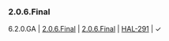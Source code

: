 ### 2.0.6.Final

6.2.0.GA | [2.0.6.Final](https://github.com/hal/release-stream/tree/2.0.6.Final) | [2.0.6.Final](https://github.com/hal/core/tree/2.0.6.Final) | [HAL-291](https://issues.jboss.org/browse/HAL-291) | &#10003;

